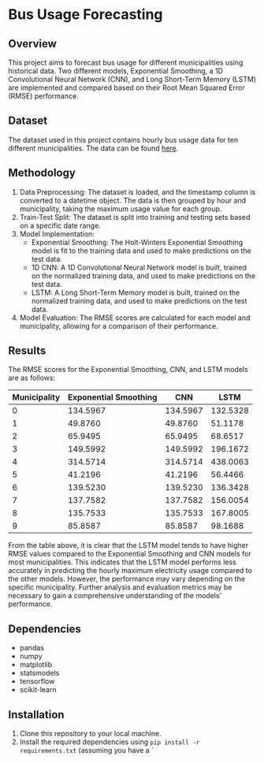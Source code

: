 # Bus Usage Forecasting

## Overview

This project aims to forecast bus usage for different municipalities using historical data. Two different models, Exponential Smoothing, a 1D Convolutional Neural Network (CNN), and Long Short-Term Memory (LSTM) are implemented and compared based on their Root Mean Squared Error (RMSE) performance.

## Dataset

The dataset used in this project contains hourly bus usage data for ten different municipalities. The data can be found [here](https://pi.works/3w8IJbV).

## Methodology

1. Data Preprocessing: The dataset is loaded, and the timestamp column is converted to a datetime object. The data is then grouped by hour and municipality, taking the maximum usage value for each group.
2. Train-Test Split: The dataset is split into training and testing sets based on a specific date range.
3. Model Implementation:
    - Exponential Smoothing: The Holt-Winters Exponential Smoothing model is fit to the training data and used to make predictions on the test data.
    - 1D CNN: A 1D Convolutional Neural Network model is built, trained on the normalized training data, and used to make predictions on the test data.
    - LSTM: A Long Short-Term Memory model is built, trained on the normalized training data, and used to make predictions on the test data.
4. Model Evaluation: The RMSE scores are calculated for each model and municipality, allowing for a comparison of their performance.

## Results

The RMSE scores for the Exponential Smoothing, CNN, and LSTM models are as follows:

| Municipality | Exponential Smoothing | CNN     | LSTM     |
|--------------|----------------------|---------|----------|
| 0            | 134.5967             | 134.5967 | 132.5328 |
| 1            | 49.8760              | 49.8760 | 51.1178  |
| 2            | 65.9495              | 65.9495 | 68.6517  |
| 3            | 149.5992             | 149.5992 | 196.1672 |
| 4            | 314.5714             | 314.5714 | 438.0063 |
| 5            | 41.2196              | 41.2196 | 56.4466  |
| 6            | 139.5230             | 139.5230 | 136.3428 |
| 7            | 137.7582             | 137.7582 | 156.0054 |
| 8            | 135.7533             | 135.7533 | 167.8005 |
| 9            | 85.8587              | 85.8587 | 98.1688  |

From the table above, it is clear that the LSTM model tends to have higher RMSE values compared to the Exponential Smoothing and CNN models for most municipalities. This indicates that the LSTM model performs less accurately in predicting the hourly maximum electricity usage compared to the other models. However, the performance may vary depending on the specific municipality. Further analysis and evaluation metrics may be necessary to gain a comprehensive understanding of the models' performance.

## Dependencies

- pandas
- numpy
- matplotlib
- statsmodels
- tensorflow
- scikit-learn

## Installation

1. Clone this repository to your local machine.
2. Install the required dependencies using `pip install -r requirements.txt` (assuming you have a `
